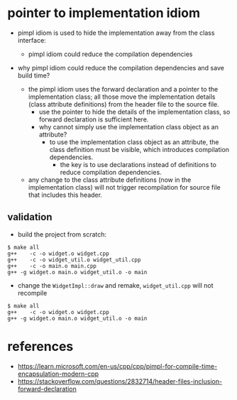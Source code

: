 # pointer to implementation idiom
* pimpl idiom is used to hide the implementation away from the class interface:
    * pimpl idiom could reduce the compilation dependencies

* why pimpl idiom could reduce the compilation dependencies and save build time?
    * the pimpl idiom uses the forward declaration and a pointer to the implementation class; all those move the implementation details (class attribute definitions) from the header file to the source file.
        * use the pointer to hide the details of the implementation class, so forward declaration is sufficient here.
        * why cannot simply use the implementation class object as an attribute?
            * to use the implementation class object as an attribute, the class definition must be visible, which introduces compilation dependencies.
                * the key is to use declarations instead of definitions to reduce compilation dependencies.
    * any change to the class attribute definitions (now in the implementation class) will not trigger recompilation for source file that includes this header.

## validation
* build the project from scratch:
```
$ make all
g++    -c -o widget.o widget.cpp
g++    -c -o widget_util.o widget_util.cpp
g++    -c -o main.o main.cpp
g++ -g widget.o main.o widget_util.o -o main
```
* change the `WidgetImpl::draw` and remake, `widget_util.cpp` will not recompile
```
$ make all
g++    -c -o widget.o widget.cpp
g++ -g widget.o main.o widget_util.o -o main
```

# references
* https://learn.microsoft.com/en-us/cpp/cpp/pimpl-for-compile-time-encapsulation-modern-cpp
* https://stackoverflow.com/questions/2832714/header-files-inclusion-forward-declaration

